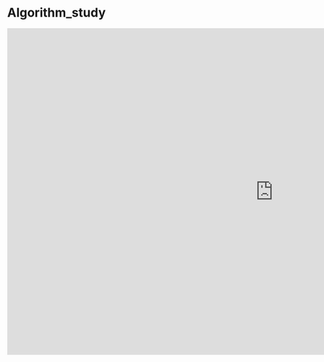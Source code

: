 # Algorithm_study

<iframe width="1227" height="755" src="https://www.youtube.com/embed/K0PAryFDTk8" title="HYME - 💡SmartUs Demo" frameborder="0" allow="accelerometer; autoplay; clipboard-write; encrypted-media; gyroscope; picture-in-picture" allowfullscreen></iframe>
